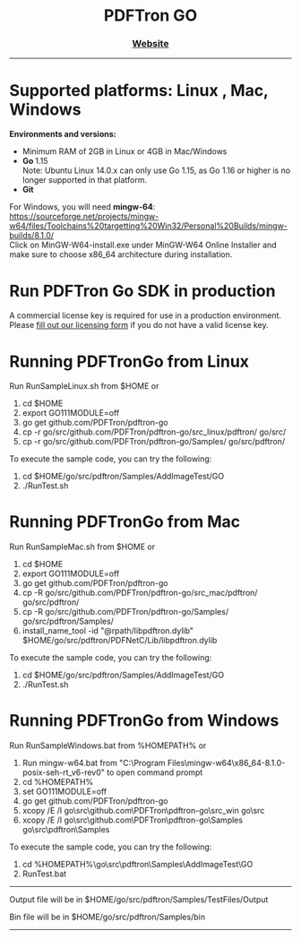 <div align="center">
  
  
  <h1>PDFTron GO</h1>
  
  <p>
    
  </p>

  <h3>
    <a href="https://www.pdftron.com/documentation/go/">Website</a>
  </h3>

</div>

<hr/>

# Supported platforms: Linux , Mac, Windows <br/>

<strong>Environments and versions:</strong> <br/>
- Minimum RAM of 2GB in Linux or 4GB in Mac/Windows
- <strong>Go </strong>1.15 <br/> Note: Ubuntu Linux 14.0.x can only use Go 1.15, as Go 1.16 or higher is no longer supported in that platform.
- <strong>Git</strong><br/>

For Windows, you will need <strong>mingw-64</strong>: <br/>
https://sourceforge.net/projects/mingw-w64/files/Toolchains%20targetting%20Win32/Personal%20Builds/mingw-builds/8.1.0/<br/>
Click on MinGW-W64-install.exe under MinGW-W64 Online Installer and make sure to choose x86_64 architecture during installation. <br/>

# Run PDFTron Go SDK in production
A commercial license key is required for use in a production environment. Please <a href="https://www.pdftron.com/licensing/">fill out our licensing form</a> if you do not have a valid license key. 

# Running PDFTronGo from Linux

Run RunSampleLinux.sh from $HOME or <br/>
1. cd $HOME
2. export GO111MODULE=off
3. go get github.com/PDFTron/pdftron-go
4. cp -r go/src/github.com/PDFTron/pdftron-go/src_linux/pdftron/ go/src/
5. cp -r go/src/github.com/PDFTron/pdftron-go/Samples/ go/src/pdftron/

To execute the sample code, you can try the following: <br/>
1. cd $HOME/go/src/pdftron/Samples/AddImageTest/GO
2. ./RunTest.sh 


# Running PDFTronGo from Mac

Run RunSampleMac.sh from $HOME or <br/>
1. cd $HOME
2. export GO111MODULE=off
3. go get github.com/PDFTron/pdftron-go
4. cp -R go/src/github.com/PDFTron/pdftron-go/src_mac/pdftron/ go/src/pdftron/
5. cp -R go/src/github.com/PDFTron/pdftron-go/Samples/ go/src/pdftron/Samples/
6. install_name_tool -id "@rpath/libpdftron.dylib" $HOME/go/src/pdftron/PDFNetC/Lib/libpdftron.dylib

To execute the sample code, you can try the following: <br/>
1. cd $HOME/go/src/pdftron/Samples/AddImageTest/GO
2. ./RunTest.sh 


# Running PDFTronGo from Windows 

Run RunSampleWindows.bat from %HOMEPATH% or <br/>
1. Run mingw-w64.bat from "C:\Program Files\mingw-w64\x86_64-8.1.0-posix-seh-rt_v6-rev0" to open command prompt
2. cd %HOMEPATH%
3. set GO111MODULE=off 
4. go get github.com/PDFTron/pdftron-go
5. xcopy /E /I go\src\github.com\PDFTron\pdftron-go\src_win go\src
6. xcopy /E /I go\src\github.com\PDFTron\pdftron-go\Samples go\src\pdftron\Samples

To execute the sample code, you can try the following: <br/>
1. cd %HOMEPATH%\go\src\pdftron\Samples\AddImageTest\GO  
2. RunTest.bat

<hr/>

Output file will be in $HOME/go/src/pdftron/Samples/TestFiles/Output

Bin file will be in $HOME/go/src/pdftron/Samples/bin

<hr/>

